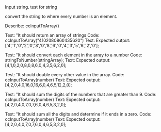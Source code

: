 Input string.
test for string

convert the string to where every number is an element. 


Describe: ccInputToArray()

Test: "It should return an array of strings
Code: ccInputToArray("4102080860435620")
Text:
Expected output: ['4','1','0','2','0','8','0','8','6','0','4','3','5','6','2','0'];


Test: "It should convert each element in the array to a number
Code: stringToNumber(stringArray);
Text:
Expected output: [4,1,0,2,0,8,0,8,6,0,4,3,5,6,2,0];


Test: "It should double every other value in the array.
Code: ccInputToArray(number)
Text:
Expected output: [4,2,0,4,0,16,0,16,6,0,4,6,5,12,2,0];

Test: "It should sum the digits of the numbers that are greater than 9.
Code: ccInputToArray(number)
Text:
Expected output: [4,2,0,4,0,7,0,7,6,0,4,6,5,3,2,0];

Test: "It should sum all the digits and determine if it ends in a zero.
Code: ccInputToArray(number)
Text:
Expected output: [4,2,0,4,0,7,0,7,6,0,4,6,5,3,2,0];
